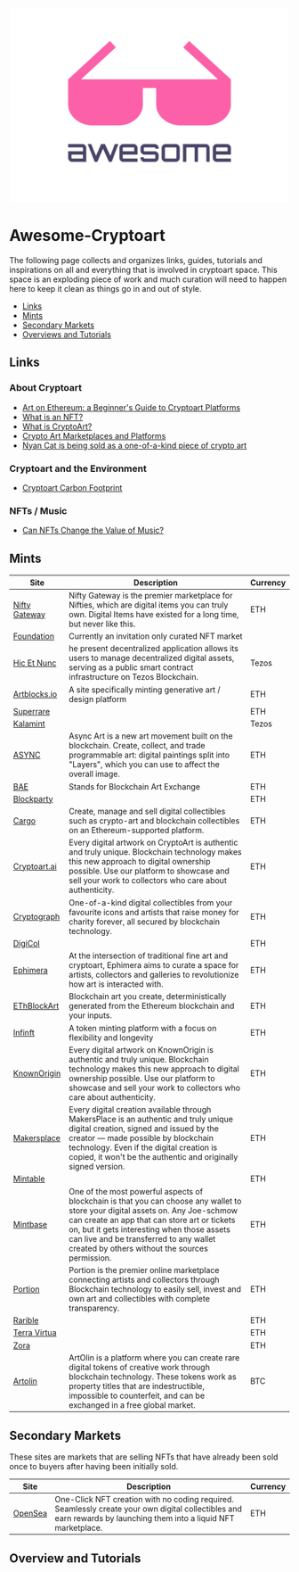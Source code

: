 
<div align="center">
	<img width="500" height="350" src="media/logo.svg" alt="Awesome">
</div>

# Awesome-Cryptoart
The following page collects and organizes links, guides, tutorials and inspirations on all and everything that is involved in cryptoart space. This space is an exploding piece of work and much curation will need to happen here to keep it clean as things go in and out of style. 

- [Links](#links)
- [Mints](#mints)
- [Secondary Markets](#secondary_markets)
- [Overviews and Tutorials](#overview_and_tutorials)



## Links 


### About Cryptoart
* [Art on Ethereum: a Beginner's Guide to Cryptoart Platforms](https://defiprime.com/cryptoart-on-ethereum)
* [What is an NFT?](https://www.nytimes.com/2021/03/11/arts/design/what-is-an-nft.html)
* [What is CryptoArt?](https://www.artnome.com/news/2018/1/14/what-is-cryptoart)
* [Crypto Art Marketplaces and Platforms](https://www.cryptoartnet.com/cryptoart-sites/marketplaces-platforms/)
* [Nyan Cat is being sold as a one-of-a-kind piece of crypto art](https://www.theverge.com/2021/2/18/22287956/nyan-cat-crypto-art-foundation-nft-sale-chris-torres)

### Cryptoart and the Environment 
* [Cryptoart Carbon Footprint](https://github.com/kylemcdonald/cryptoart-footprint)


### NFTs / Music 
* [Can NFTs Change the Value of Music?](https://decrypt.co/61241/can-nfts-change-how-we-value-music)

## Mints

| Site | Description | Currency |
|---|---|---|
|[Nifty Gateway](https://niftygateway.com/)|Nifty Gateway is the premier marketplace for Nifties, which are digital items you can truly own. Digital Items have existed for a long time, but never like this.|ETH|
|[Foundation](https://niftygateway.com/)|Currently an invitation only curated NFT market||
|[Hic Et Nunc](https://www.hicetnunc.xyz/)|he present decentralized application allows its users to manage decentralized digital assets, serving as a public smart contract infrastructure on Tezos Blockchain.|Tezos|
|[Artblocks.io](https://artblocks.io/)|A site specifically minting generative art / design platform|ETH|
|[Superrare](https://superrare.co/)||ETH|
|[Kalamint](https://kalamint.io/)||Tezos|
|[ASYNC](https://async.art/)|Async Art is a new art movement built on the blockchain. Create, collect, and trade programmable art: digital paintings split into "Layers", which you can use to affect the overall image.|ETH|
|[BAE](https://mybae.io/)|Stands for Blockchain Art Exchange |ETH|
|[Blockparty](https://blockparty.co/)||ETH|
|[Cargo](https://www.cargo.build/)|Create, manage and sell digital collectibles such as crypto-art and blockchain collectibles on an Ethereum-supported platform.|ETH|
|[Cryptoart.ai](https://cryptoart.ai/)|Every digital artwork on CryptoArt is authentic and truly unique. Blockchain technology makes this new approach to digital ownership possible. Use our platform to showcase and sell your work to collectors who care about authenticity.|ETH|
|[Cryptograph](https://cryptograph.co/)|One-of-a-kind digital collectibles from your favourite icons and artists that raise money for charity forever, all secured by blockchain technology.|ETH|
|[DigiCol](https://www.digicol.io/)||ETH|
|[Ephimera](https://ephimera.com/)|At the intersection of traditional fine art and cryptoart, Ephimera aims to curate a space for artists, collectors and galleries to revolutionize how art is interacted with.|ETH|
|[EThBlockArt](https://ethblock.art/)|Blockchain art you create, deterministically generated from the Ethereum blockchain and your inputs.|ETH|
|[Infinft](https://infinft.com/)|A token minting platform with a focus on flexibility and longevity|ETH|
|[KnownOrigin](https://knownorigin.io/)|Every digital artwork on KnownOrigin is authentic and truly unique. Blockchain technology makes this new approach to digital ownership possible. Use our platform to showcase and sell your work to collectors who care about authenticity.|ETH|
|[Makersplace](https://makersplace.com/)|Every digital creation available through MakersPlace is an authentic and truly unique digital creation, signed and issued by the creator — made possible by blockchain technology. Even if the digital creation is copied, it won't be the authentic and originally signed version.|ETH|
|[Mintable](https://mintable.app/)||ETH|
|[Mintbase](https://mintbase.io/)|One of the most powerful aspects of blockchain is that you can choose any wallet to store your digital assets on. Any Joe-schmow can create an app that can store art or tickets on, but it gets interesting when those assets can live and be transferred to any wallet created by others without the sources permission.|ETH|
|[Portion](https://portion.io/)|Portion is the premier online marketplace connecting artists and collectors through Blockchain technology to easily sell, invest and own art and collectibles with complete transparency.|ETH|
|[Rarible](https://rarible.com/)||ETH|
|[Terra Virtua](https://terravirtua.io/)||ETH|
|[Zora](https://zora.co/)||ETH|
|[Artolin](https://artolin.org/)|ArtOlin is a platform where you can create rare digital tokens of creative work through blockchain technology. These tokens work as property titles that are indestructible, impossible to counterfeit, and can be exchanged in a free global market.|BTC|

## Secondary Markets 
These sites are markets that are selling NFTs that have already been sold once to buyers after having been initially sold. 

| Site | Description | Currency |
|---|---|---|
|[OpenSea](https://opensea.io/)|One-Click NFT creation with no coding required. Seamlessly create your own digital collectibles and earn rewards by launching them into a liquid NFT marketplace.|ETH|

## Overview and Tutorials



